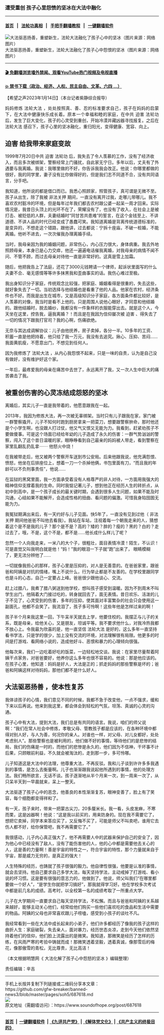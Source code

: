 ### 遭受重创 孩子心里怨愤的坚冰在大法中融化
------------------------

#### [首页](https://github.com/gfw-breaker/banned-news3/blob/master/README.md) &nbsp;&nbsp;|&nbsp;&nbsp; [法轮功真相](https://github.com/begood0513/basic/blob/master/README.md)  &nbsp;&nbsp;|&nbsp;&nbsp; [手把手翻墙教程](https://github.com/gfw-breaker/guides/wiki)  &nbsp;&nbsp;|&nbsp;&nbsp; [一键翻墙软件](https://github.com/gfw-breaker/nogfw/blob/master/README.md)  



<div><img alt="大法驱恶扬善，重塑新生，法轮大法融化了孩子心中的坚冰（图片来源：网络图片）" src="https://img.soundofhope.org/2023-01/1673725625991.jpg"/>
<br/><figcaption class="caption">
 大法驱恶扬善，重塑新生，法轮大法融化了孩子心中怨恨的坚冰（图片来源：网络图片）
</figcaption></div><hr/>

#### [ 🎬  免翻墙浏览墙外禁闻、观看YouTube热门视频及电视直播](https://github.com/gfw-breaker/HelloWorld)

#### [ 💥  禁书下载（政治、经济、人权、民主自由、文革、六四 ...）](https://github.com/gfw-breaker/books/blob/master/README.md)

<div><div class="Content__Wrapper sc-1bvya0-0 elmmKw article_body" itemprop="articleBody">
 <div id="post_place_1">
 </div>
 <p class="meta-top">
  <span class="meta">
   【希望之声2023年1月14日】（本台记者紫静综合报导）
  </span>
 </p>
 <p style="text-align:justify">
  妈妈修炼
  <ok href="/term/8055">
   法轮大法
  </ok>
  ，处处按照真、善、忍的标准要求自己，孩子在妈妈的启蒙下，在大法中健康快乐成长着。原本一个幸福和睦的家庭，在中共
  <ok href="/term/6834">
   迫害
  </ok>
  <ok href="/term/968">
   法轮功
  </ok>
  后，发生了巨大变化，孩子的心灵受到重创，开始冷漠并藏凶器寻找报复。之后在
  <ok href="/term/8055">
   法轮大法
  </ok>
  感召下，孩子心里的坚冰融化，重归阳光，变得健康、宽容、向上。
 </p>
 <h2>
  <strong>
   <ok href="/term/6834">
    迫害
   </ok>
   给我带来家庭变故
  </strong>
 </h2>
 <p>
  1999年7月20日中共
  <ok href="/term/6834">
   迫害
  </ok>
  <ok href="/term/968">
   法轮功
  </ok>
  后，我失去了令人羡慕的工作，没有了经济收入，而且多次被绑架，警察经常上门骚扰，自此家无宁日。多年以后，丈夫有了外遇要与我离婚。我说：我哪里做的不好，你告诉我我会改正。他说：你哪里都做的很好，我的同学里，妻子没有比你做得好的，但是我们志不同道不合，没有共同语言，分手吧。
 </p>
 <p>
  我知道，他所说的都是借口而已。我悉心照顾家，照管孩子，真可谓是无微不至。孩子从出生，除了我被
  <ok href="/term/96330">
   非法关押
  </ok>
  期间，一直没有离开过我，走哪儿带哪儿。我不喜欢农村脏冷的环境，但是每年过年我们都去农村跟公婆一起呆一周才回来。实际情况是，我昔日头顶上的光环不在了，荣耀没有了，也没有了收入，在社会上是被打击、被贬低的人群，夫妻结婚时“同甘苦共患难”的誓言，在这个金钱至上、不讲道德、不讲人品的时代已经变成了愚蠢可笑。我知道离婚是背离传统道德标准的，是变异的，不想走这个错路，跟他讲，过去都说：宁拆十座庙，不破一桩婚，不能离婚。他听不进去，一次次催我办理离婚手续。
 </p>
 <p>
  当时，我母亲因为我的婚姻问题，非常伤心，内心压力很大，身体病重。我去外地照顾母亲，本身已是心力交瘁，他还一遍遍电话催我离婚，对我母亲的病情不闻不问、不管不顾，而过去母亲对待他一直是非常好的。这真是雪上加霜。
 </p>
 <p>
  随后，他把我告上了法庭，还花了3000元钱聘请一个律师，起诉状里面写的什么夫妻不合、毫无感情等等许多抹黑我和歪曲事实的话。我伤心难过至极。
 </p>
 <p>
  我出身知识分子家庭，传统观念比较强，把家庭、婚姻看得是很重的，失去这些，就好象失去了一切。当初选择与他结婚也是看重了他的人品。他家在农村，经济条件也不好。而我是出生在城市，又是高级知识分子家庭，各方面条件都比较好，是人羡慕的对像，我当时是看不上他的。只是周围人说他心眼好，才同意和他结婚的。跟他结婚时，脱去婚纱，我都没有一件象样的衣服能穿出去。就是这个人，今天坐在这里，控告我，逼我离婚？！而且是在我因为信仰屡次被
  <ok href="/term/6834">
   迫害
  </ok>
  、得失去了一切的情况下跟我打官司？我的心啊，伤痛欲绝。
 </p>
 <p>
  无奈与其达成调解协议：儿子由他抚养，房子卖掉，各分一半。10多年的工资、积蓄一直是他把持着，他只给了我一万元，我没有去追究。揪心、压抑、苦闷……我面黄肌瘦，不愿意出门，不想见到任何人。
 </p>
 <p>
  因为我修炼了
  <ok href="/term/8055">
   法轮大法
  </ok>
  ，从内心我怨恨不起来，只是一味的自责，认为是自己没有做好，没有维护好这个家。
 </p>
 <p>
  一年后，最疼爱我的母亲在痛苦中去世了，永远离开了我，又一次人生中巨大的痛苦袭击了我。
 </p>
 <h2>
  <strong>
   被重创伤害的心灵冻结成怨怒的坚冰
  </strong>
 </h2>
 <p>
  离婚后，其实儿子一直是我带着的，他愿意跟我在一起。
 </p>
 <p>
  2013年，我因为修炼大法，再一次被无辜绑架。当时只有儿子跟我在家，家门被一群警察撬开。儿子不知何时跑到厨房拿来一把菜刀，想要跟警察拚命，那时他还是个小学生啊，也没跟人打过仗，他又气又恨又无能为力。我看到，赶紧劝孩子不要做傻事。可是这个场面已经给年幼的儿子造成了永久的伤害：一群气势汹汹的警察，闯入了这个昔日温暖的家，眼睁睁看到自己最亲的妈妈被人带走，看到警察在家里乱翻乱扔乱拿⋯⋯ 他怒火中烧！
 </p>
 <p>
  在我被带走后，他又被两个警察开车送到市公安局。后来他跟我说，他充满怨恨、愤怒，他坐在后排座位上，想着一刀一个杀掉他俩，书包里面有刀，“而且我的年龄可以不负刑事责任”，他说……
 </p>
 <p>
  在监狱的黑窝里面，我一方面承受着没有人格尊严的非人对待，一方面用我强大的精神信仰支撑着我的生命。同时我惦记著儿子，想到他正在经历人生的转折点，从初中到高中，是一个孩子成长的最关键时期，会遇到很多人生问题，如果不能及时沟通，心结如果不能解开，会造成性格的扭曲、看问题的偏激。可惜我身陷囹圄无能为力。
 </p>
 <p>
  我冤狱期满出来后，有一天约好与儿子见面。快5年了，一直没有见到过他（
  <ok href="/term/96330">
   非法关押
  </ok>
  期间他爸爸不叫他去看我）。我站在车站，注视着每一个朝我走来的人，猜想着这个是不是我的儿子？那个是不是？高的？矮的？胖的？瘦的？黑的？白的？走过去了，哦，不是，这个不是，都不是……他长成什么样儿了呢？
 </p>
 <p>
  忽然一个人向我走来，一米八的大个子，很粗壮，面目表情冷漠！陌生，不认识！可是直觉又叫我明白就是他！“妈！”我的眼泪一下子就“跑”出来了， 眼睛模糊了，更无法分辨他了……
 </p>
 <p>
  一切就像我担心的那样，孩子心里是压抑的，对人是无善意的。在爸爸家里，跟爸爸和阿姨是对抗的情绪，嘴上不说什么，行为举止都是不友善的。在学校里跟同学也是斗的心态，自己一定要占上峰。爸爸很少跟他谈心、交流。
 </p>
 <p>
  赶上过腊八，我煮了腊八粥送到他学校，想叫孩子感受到温暖。因为不到周末不叫学生出门，他隔着大门接过吃的，转身就回去了，面无表情。昔日欢乐、活泼的儿子不见了，心灵受到的伤害，多年的压抑，使其面对丰富繁杂的社会只会使用这一副面孔，他都不会笑了。我流泪了，孩子多可怜啊！这些年他是怎样过来的啊！
 </p>
 <p>
  孩子半个月来我这里一回，下午呆半天就去上学，他要住校的。我摆正与儿子的关系，既是母亲，给他关心，又是朋友，坦诚平等。我不要求他什么，对我冷热我都不放心上。令我最为欣喜的是，他一直坚信
  <ok href="/term/8055">
   法轮大法
  </ok>
  是好的，这么多年一直坚持看书学法，只是学的很少，加上没有交流的环境，对法理解很有局限。他更多的时间是打游戏、看网络小说的，造成他好斗、恶恨和暴力的心理倾向很强。
 </p>
 <p>
  他每次来，我们一边吃着好吃的饭菜，一边轻松地交谈。我说：在家里尽量帮着阿姨干点家务，对爸爸要好，他养你这么多年也很不容易的。他说：那是他应该的。在孩子心里，他知道：妈妈是好人，大法是正的；抓走妈妈的那些警察是坏的；爸爸和阿姨这样对待妈妈，那他们都不是什么好人。
 </p>
 <h2>
  <strong>
   <ok href="/term/828423">
    大法驱恶扬善
   </ok>
   ，使本性复苏
  </strong>
 </h2>
 <p>
  我体谅孩子的心情，我们意见不同的时候，我都不急于改变他，一点不强求，缓和下来以后再说。他来到我这里，都会体会到轻松的气氛，坦荡、真诚的心灵的沟通。
 </p>
 <p>
  孩子心中有大法，提到大法，我们总是有共同的语言。我说，咱们的师父说啊：“我们在常人社会中修炼，孝敬父母、管教孩子都是应该的，在各种环境中都得对别人好，与人为善，何况你的亲人。对谁也一样，对父母、对儿女都好，处处考虑别人”。那些警察也是被利用的，他们做不好的事情，等待他们的是悲惨的结局，我们的伤痛是一时的，而他们的悲惨是永久的，他们因为不信神，干坏事不计后果，只顾眼前利益，不久就会被淘汰的，走到那一步，多可怜哪。
 </p>
 <p>
  儿子知道这是大法中的法理，他尊重大法，不再反驳。我和儿子谈到许许多多我遇到的事情，是怎么去衡量啊。儿子也渐渐跟我说起他所遇到的事情，他的处理方法。我们畅所欲言，无话不谈。孩子逐渐地从半个月来一次，到一周来一次了，从只呆半天到一早晨就来，呆上一整天。
 </p>
 <p>
  大法驱逐了孩子心中的恶念，他善良的本性渐渐复苏，眼神变善了，脸上有了笑容，每个细胞都变得祥和了。
 </p>
 <p>
  有一天，孩子来时，带来一把蒙古尖刀，20多厘米长。我一看，头皮发麻，不寒而栗，这是凶器啊！他说：“这是我以前买的，用来防身的。现在我不需要它了，想把它卖掉，同学本来答应买了，又反悔不买了，可能是师父不叫卖吧，谁用它去伤人都不好，给你保管吧，我不再需要它了。”
 </p>
 <p>
  我很感动，儿子内心真正强大了，他不再需要人中的武器来保护自己的安全了，因为他心中已经没有了敌人，没有了能伤害他的人，他的心中都是需要他去关心的人，这是善的力量啊！善是宇宙的特性之一，符合宇宙的特性，那个力量就来自于宇宙，那是威力无穷的，是真正的强大！
 </p>
 <p>
  人生特殊的经历，也铸就了孩子很强的毅力。他自律性很强，他要是认准的事情，就会去坚持。他自己要求自己多学大法，每天坚持学法，主动戒掉了打游戏、看小说的坏习惯。这是要有很强的意志力的，他做到了。他说，师父叫我们“在哪里都要做一个好人”，“是学生你就把学习搞好”，那我就得学习好。他在学校多次考试中都是前几名的成绩。高考时，以全校第一名的成绩考取了一所重点大学。
 </p>
 <p>
  儿子在大学期间一直要求自己每天坚持学法，不松懈。而且与爸爸和阿姨的关系越来越好，能够主动关心他们，经常给他们购买一些他们喜欢吃的食品和生活中需要的物品。阿姨的父母也非常喜欢跟儿子唠嗑，感受到小孩子的谈吐不凡。
 </p>
 <p>
  我经常看到一些在大法中成长起来的小弟子，他们许多都经历了像我的孩子这样的曲折人生：家庭破裂，失去亲人，面对暴力，经历世态炎凉，走到今天他们依然坚持着他们的信仰，他们脸上流露出的是微笑。我知道，那微笑是经历了怎样的历练，在风雨严寒的考验中铸就而成！那微笑透着坚毅，透着真诚，像那雪后的梅花，像那傲雪的青松，无比尊贵，无比高洁！
 </p>
 <p>
  （本文根据明慧网《
  <ok href="https://www.minghui.org/mh/articles/2022/12/18/%E5%A4%A7%E6%B3%95%E5%8C%96%E8%A7%A3%E4%BA%86%E5%AD%A9%E5%AD%90%E5%BF%83%E4%B8%AD%E6%80%A8%E6%80%92%E7%9A%84%E5%9D%9A%E5%86%B0-451231.html">
   大法化解了孩子心中怨怒的坚冰
  </ok>
  》编辑整理）
 </p>
 <p class="meta-btm">
  责任编辑：辛吉
 </p>
</div>
</div>
<hr/>
手机上长按并复制下列链接或二维码分享本文章：<br/>
https://github.com/gfw-breaker/banned-news3/blob/master/pages/soh5/687618.md <br/>
<a href='https://github.com/gfw-breaker/banned-news3/blob/master/pages/soh5/687618.md'><img src='https://github.com/gfw-breaker/banned-news3/blob/master/pages/soh5/687618.md.png'/></a> <br/>
原文地址（需翻墙访问）：https://www.soundofhope.org/post/687618


------------------------
#### [首页](https://github.com/gfw-breaker/banned-news3/blob/master/README.md) &nbsp;|&nbsp; [一键翻墙软件](https://github.com/gfw-breaker/nogfw/blob/master/README.md) &nbsp;| [《九评共产党》](https://github.com/gfw-breaker/9ping.md/blob/master/README.md#九评之一评共产党是什么) | [《解体党文化》](https://github.com/gfw-breaker/jtdwh.md/blob/master/README.md) | [《共产主义的终极目的》](https://github.com/gfw-breaker/gczydzjmd.md/blob/master/README.md)


<img src='http://gfw-breaker.win/banned-news3/pages/soh5/687618.md' width='0px' height='0px'/>